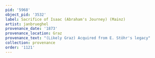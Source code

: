 ```yaml
---
pid: '5968'
object_pid: '3532'
label: Sacrifice of Isaac (Abraham's Journey) (Mainz)
artist: janbrueghel
provenance_date: '1873'
provenance_location: Graz
provenance_text: "(Likely Graz) Acquired from E. Stöhr's legacy"
collection: provenance
order: '1121'
---
```

